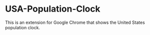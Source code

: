 # USA-Population-Clock
This is an extension for Google Chrome that shows the United States population clock.
